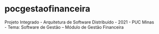 # pocgestaofinanceira
Projeto Integrado - Arquitetura de Software Distribuído - 2021 - PUC Minas - Tema: Software de Gestão – Módulo de Gestão Financeira
